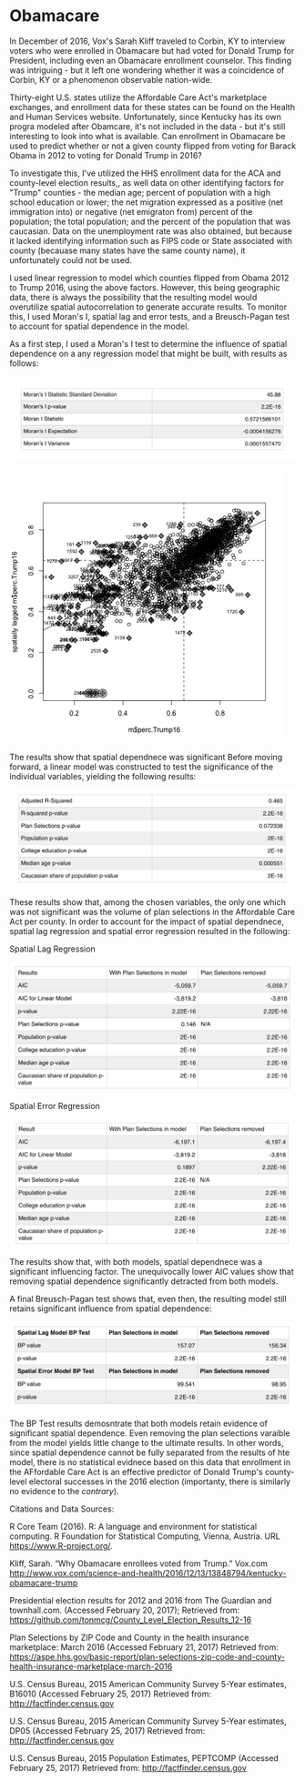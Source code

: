 # Obamacare
In December of 2016, Vox's Sarah Kliff traveled to Corbin, KY to interview voters who were enrolled in Obamacare but had voted for Donald Trump for President, including even an Obamacare enrollment counselor. This finding was intriguing - but it left one wondering whether it was a coincidence of Corbin, KY or a phenomenon observable nation-wide.

Thirty-eight U.S. states utilize the Affordable Care Act's marketplace exchanges, and enrollment data for these states can be found on the Health and Human Services website. Unfortunately, since Kentucky has its own progra modeled after Obamcare, it's not included in the data - but it's still interesting to look into what is available. Can enrollment in Obamacare be used to predict whether or not a given county flipped from voting for Barack Obama in 2012 to voting for Donald Trump in 2016?

To investigate this, I've utilized the HHS enrollment data for the ACA and county-level election results,, as well data on other identifying factors for "Trump" counties - the median age; percent of population with a high school education or lower; the net migration expressed as a positive (net immigration into) or negative (net emigraton from) percent of the population; the total population; and the percent of the population that was caucasian. Data on the unemployment rate was also obtained, but because it lacked identifying information such as FIPS code or State associated with county (becauase many states have the same county name), it unfortunately could not be used.

I used linear regression to model which counties flipped from Obama 2012 to Trump 2016, using the above factors. However, this being geographic data, there is always the possibility that the resulting model would overutilize spatial autocorrelation to generate accurate results. To monitor this, I used Moran's I, spatial lag and error tests, and a Breusch-Pagan test to account for spatial dependence in the model.

As a first step, I used a Moran's I test to determine the influence of spatial dependence on a any regression model that might be built, with results as follows:

![Moran's I table](/aca_table_moransI.jpg)

![Moran's I chart](/acamoransi.jpg)

The results show that spatial dependnece was significant Before moving forward, a linear model was constructed to test the significance of the individual variables, yielding the following results:

![Linear Regression Model](/aca_table_lm.jpg)

These results show that, among the chosen variables, the only one which was not significant was the volume of plan selections in the Affordable Care Act per county. In order to account for the impact of spatial dependnece, spatial lag regression and spatial error regression resulted in the following:

Spatial Lag Regression

![Spatial Lag Regression Table](/aca_table_spatlag.jpg)

Spatial Error Regression

![Spatial Lag Error Table](/aca_table_spaterr.jpg)

The results show that, with both models, spatial dependnece was a significant influencing factor. The unequivocally lower AIC values show that removing spatial dependence significantly detracted from both models.

A final Breusch-Pagan test shows that, even then, the resulting model still retains significant influence from spatial dependence:

![Breusch-Pagan Test Table](/aca_table_bptest.jpg)

The BP Test results demosntrate that both models retain evidence of significant spatial dependence. Even removing the plan selections varaible from the model yields little change to the ultimate results. In other words, since spatial dependence cannot be fully separated from the results of hte model, there is no statistical evidnece based on this data that enrollment in the AFfordable Care Act is an effective predictor of Donald Trump's county-level electoral successes in the 2016 election (importanty, there is similarly no evidence to the _contrary_).

Citations and Data Sources:

R Core Team (2016). R: A language and environment for statistical computing. R Foundation for Statistical Computing, Vienna, Austria.
URL https://www.R-project.org/.

Kliff, Sarah. “Why Obamacare enrollees voted from Trump.” Vox.com
http://www.vox.com/science-and-health/2016/12/13/13848794/kentucky-obamacare-trump

Presidential election results for 2012 and 2016 from The Guardian and townhall.com. (Accessed February 20, 2017); Retrieved from:
https://github.com/tonmcg/County_Level_Election_Results_12-16

Plan Selections by ZIP Code and County in the health insurance marketplace: March 2016 (Accessed February 21, 2017) Retrieved from:
https://aspe.hhs.gov/basic-report/plan-selections-zip-code-and-county-health-insurance-marketplace-march-2016

U.S. Census Bureau, 2015 American Community Survey 5-Year estimates, B16010 (Accessed February 25, 2017) Retrieved from:
http://factfinder.census.gov

U.S. Census Bureau, 2015 American Community Survey 5-Year estimates, DP05 (Accessed February 25, 2017) Retrieved from:
http://factfinder.census.gov

U.S. Census Bureau, 2015 Population Estimates, PEPTCOMP (Accessed February 25, 2017) Retrieved from:
http://factfinder.census.gov
